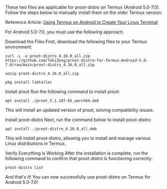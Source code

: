 These two files are applicable for proot-distro on Termux (Android 5.0-7.0). Follow the steps below to manually install them on the older Termux version:

Reference Article: [Using Termux on Android to Create Your Linux Terminal](https://lyingflat.info/2024/09/29/%e5%9c%a8-termux-%e4%b8%ad%e4%bd%bf%e7%94%a8-ssh-%e9%80%a3%e6%8e%a5%e4%b8%a6%e5%ae%89%e8%a3%9d-ubuntu%ef%bc%9a%e5%ae%8c%e6%95%b4%e6%95%99%e5%ad%b8/)

For Android 5.0-7.0, you must use the following approach.

Download the Files
First, download the following files to your Termux environment:
```
curl -L -o proot-distro_4.16.0_all.zip https://github.com/TokiZeng/proot-distro-for-Termux-Android-5.0-7.0/raw/main/proot-distro_4.16.0_all.zip
```

```
unzip proot-distro_4.16.0_all.zip
```
```
pkg install libtalloc
```
Install proot
Run the following command to install proot:
```
apt install ./proot_5.1.107-65_aarch64.deb
```
This will install an updated version of proot, solving compatibility issues.

Install proot-distro
Next, run the command below to install proot-distro:
```
apt install ./proot-distro_4.16.0_all.deb
```
This will install proot-distro, allowing you to install and manage various Linux distributions in Termux.

Verify Everything is Working
After the installation is complete, run the following command to confirm that proot-distro is functioning correctly:
```
proot-distro list
```
And that's it! You can now successfully use proot-distro on Termux for Android 5.0-7.0!
